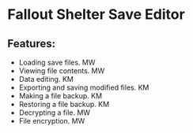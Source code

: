 # Fallout Shelter Save Editor

## Features:
 - Loading save files. MW
 - Viewing file contents. MW
 - Data editing. KM
 - Exporting and saving modified files. KM
 - Making a file backup. KM
 - Restoring a file backup. KM
 - Decrypting a file. MW
 - File encryption. MW
